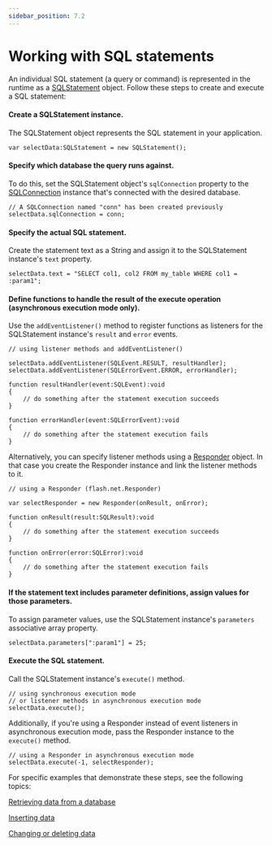 ```yaml
---
sidebar_position: 7.2
---
```


# Working with SQL statements

An individual SQL statement (a query or command) is represented in the runtime
as a
[SQLStatement](https://help.adobe.com/en_US/FlashPlatform/reference/actionscript/3/flash/data/SQLStatement.html)
object. Follow these steps to create and execute a SQL statement:

#### Create a SQLStatement instance.

The SQLStatement object represents the SQL statement in your application.

    var selectData:SQLStatement = new SQLStatement();

#### Specify which database the query runs against.

To do this, set the SQLStatement object's `sqlConnection` property to the
[SQLConnection](https://help.adobe.com/en_US/FlashPlatform/reference/actionscript/3/flash/data/SQLConnection.html)
instance that's connected with the desired database.

    // A SQLConnection named "conn" has been created previously
    selectData.sqlConnection = conn;

#### Specify the actual SQL statement.

Create the statement text as a String and assign it to the SQLStatement
instance's `text` property.

    selectData.text = "SELECT col1, col2 FROM my_table WHERE col1 = :param1";

#### Define functions to handle the result of the execute operation (asynchronous execution mode only).

Use the `addEventListener()` method to register functions as listeners for the
SQLStatement instance's `result` and `error` events.

    // using listener methods and addEventListener()

    selectData.addEventListener(SQLEvent.RESULT, resultHandler);
    selectData.addEventListener(SQLErrorEvent.ERROR, errorHandler);

    function resultHandler(event:SQLEvent):void
    {
    	// do something after the statement execution succeeds
    }

    function errorHandler(event:SQLErrorEvent):void
    {
    	// do something after the statement execution fails
    }

Alternatively, you can specify listener methods using a
[Responder](https://help.adobe.com/en_US/FlashPlatform/reference/actionscript/3/flash/net/Responder.html)
object. In that case you create the Responder instance and link the listener
methods to it.

    // using a Responder (flash.net.Responder)

    var selectResponder = new Responder(onResult, onError);

    function onResult(result:SQLResult):void
    {
    	// do something after the statement execution succeeds
    }

    function onError(error:SQLError):void
    {
    	// do something after the statement execution fails
    }

#### If the statement text includes parameter definitions, assign values for those parameters.

To assign parameter values, use the SQLStatement instance's `parameters`
associative array property.

    selectData.parameters[":param1"] = 25;

#### Execute the SQL statement.

Call the SQLStatement instance's `execute()` method.

    // using synchronous execution mode
    // or listener methods in asynchronous execution mode
    selectData.execute();

Additionally, if you're using a Responder instead of event listeners in
asynchronous execution mode, pass the Responder instance to the `execute()`
method.

    // using a Responder in asynchronous execution mode
    selectData.execute(-1, selectResponder);

For specific examples that demonstrate these steps, see the following topics:

[Retrieving data from a database](./retrieving-data-from-a-database.md)

[Inserting data](./inserting-data.md)

[Changing or deleting data](./changing-or-deleting-data.md)

